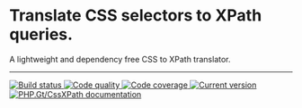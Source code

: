 Translate CSS selectors to XPath queries.
=========================================

A lightweight and dependency free CSS to XPath translator.

***

<a href="https://circleci.com/gh/PhpGt/CssXPath" target="_blank">
	<img src="https://badge.status.php.gt/cssxpath-build.svg" alt="Build status" />
</a>
<a href="https://scrutinizer-ci.com/g/PhpGt/CssXPath" target="_blank">
	<img src="https://badge.status.php.gt/cssxpath-quality.svg" alt="Code quality" />
</a>
<a href="https://scrutinizer-ci.com/g/PhpGt/CssXPath" target="_blank">
	<img src="https://badge.status.php.gt/cssxpath-coverage.svg" alt="Code coverage" />
</a>
<a href="https://packagist.org/packages/PhpGt/CssXPath" target="_blank">
	<img src="https://badge.status.php.gt/cssxpath-version.svg" alt="Current version" />
</a>
<a href="http://www.php.gt/dom" target="_blank">
	<img src="https://badge.status.php.gt/cssxpath-docs.svg" alt="PHP.Gt/CssXPath documentation" />
</a>